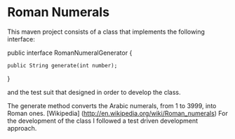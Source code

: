 Roman Numerals
===============

This maven project consists of a class that implements
the following interface:

public interface RomanNumeralGenerator {

    public String generate(int number);

}

and the test suit that designed in order to develop the class.

The generate method converts the Arabic numerals, from 1 to 3999, 
into Roman ones. 
[Wikipedia] (http://en.wikipedia.org/wiki/Roman_numerals)
For the development of the class I followed a test driven development 
approach.